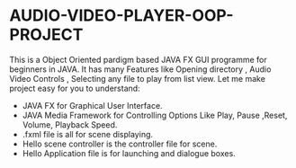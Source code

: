 # AUDIO-VIDEO-PLAYER-OOP-PROJECT
This is a Object Oriented pardigm based JAVA FX GUI programme for beginners in JAVA. It has many Features like Opening directory , Audio Video Controls ,
Selecting any file to play from list view.
Let me make project easy for you to understand:
* JAVA FX for Graphical User Interface.
* JAVA Media Framework for Controlling Options Like Play, Pause ,Reset, Volume, Playback Speed.
* .fxml file is all for scene displaying.
* Hello scene controller is the controller file for scene.
* Hello Application file is for launching and dialogue boxes.
